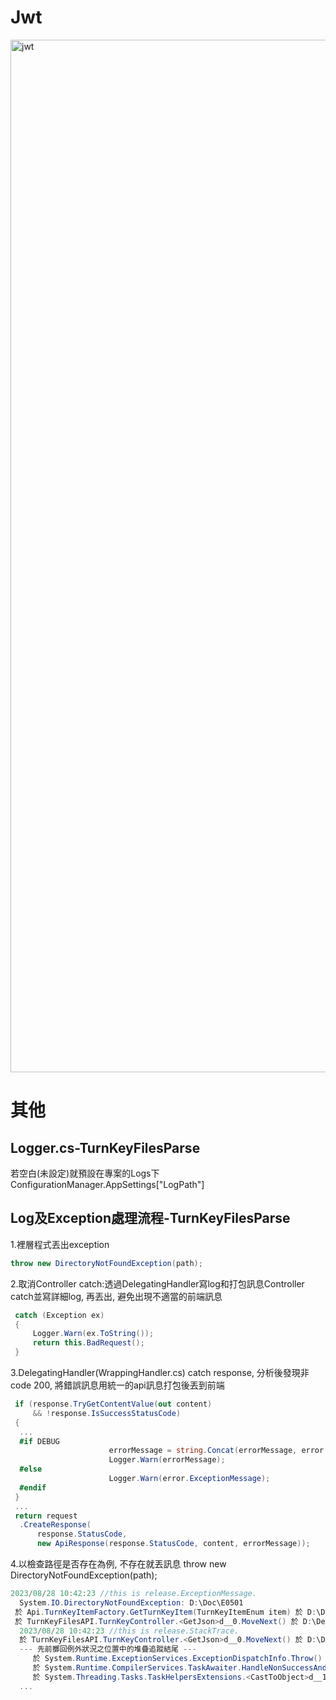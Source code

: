 # Jwt

<img width="1652" alt="jwt" src="https://github.com/ripsea/dotNetSample/assets/26401280/10e9ae49-ae95-4fd1-9b04-172ff2862342">

# 其他
## Logger.cs-TurnKeyFilesParse

若空白(未設定)就預設在專案的Logs下ConfigurationManager.AppSettings["LogPath"]

## Log及Exception處理流程-TurnKeyFilesParse

1.裡層程式丟出exception
  ``` c#
  throw new DirectoryNotFoundException(path);
  ```
2.取消Controller catch:透過DelegatingHandler寫log和打包訊息Controller catch並寫詳細log, 再丟出, 避免出現不適當的前端訊息
  ``` c#
   catch (Exception ex)
   {
       Logger.Warn(ex.ToString());
       return this.BadRequest();
   }
  ```
3.DelegatingHandler(WrappingHandler.cs) catch response, 分析後發現非code 200, 將錯誤訊息用統一的api訊息打包後丟到前端
  ``` c#
   if (response.TryGetContentValue(out content)
       && !response.IsSuccessStatusCode)
   {
	...
	#if DEBUG
						errorMessage = string.Concat(errorMessage, error.ExceptionMessage, error.StackTrace);
						Logger.Warn(errorMessage);
	#else
						Logger.Warn(error.ExceptionMessage);
	#endif
   }
   ...
   return request
    .CreateResponse(
        response.StatusCode,
        new ApiResponse(response.StatusCode, content, errorMessage));
  ```
4.以檢查路徑是否存在為例, 不存在就丟訊息 throw new DirectoryNotFoundException(path);
  ``` c#
2023/08/28 10:42:23 //this is release.ExceptionMessage. 
	System.IO.DirectoryNotFoundException: D:\Doc\E0501
   於 Api.TurnKeyItemFactory.GetTurnKeyItem(TurnKeyItemEnum item) 於 D:\Dev\Asp.NetDemo\AspNetApi\TurnKeyItemFactory.cs: 行 26
   於 TurnKeyFilesAPI.TurnKeyController.<GetJson>d__0.MoveNext() 於 D:\Dev\Asp.NetDemo\AspNetApi\Controllers\TurnKeyController.cs: 行 36
	2023/08/28 10:42:23 //this is release.StackTrace.    
	於 TurnKeyFilesAPI.TurnKeyController.<GetJson>d__0.MoveNext() 於 D:\Dev\Asp.NetDemo\AspNetApi\Controllers\TurnKeyController.cs: 行 65
	--- 先前擲回例外狀況之位置中的堆疊追蹤結尾 ---
	   於 System.Runtime.ExceptionServices.ExceptionDispatchInfo.Throw()
	   於 System.Runtime.CompilerServices.TaskAwaiter.HandleNonSuccessAndDebuggerNotification(Task task)
	   於 System.Threading.Tasks.TaskHelpersExtensions.<CastToObject>d__1`1.MoveNext()
	...
  ```
